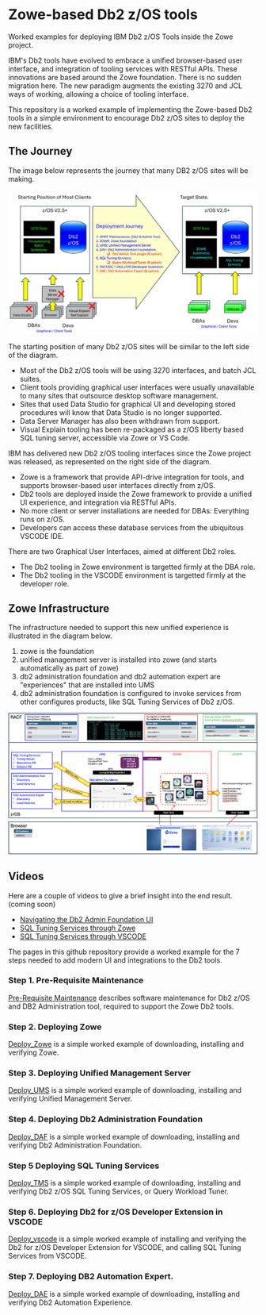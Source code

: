 # Zowe-based Db2 z/OS tools
Worked examples for deploying IBM Db2 z/OS Tools inside the Zowe project.

IBM's Db2 tools have evolved to embrace a unified browser-based user interface, and integration of tooling services with RESTful APIs. 
These innovations are based around the Zowe foundation.
There is no sudden migration here.
The new paradigm augments the existing 3270 and JCL ways of working, allowing a choice of tooling interface.

This repository is a worked example of implementing the Zowe-based Db2 tools in a simple environment to encourage Db2 z/OS sites to deploy the new facilities.

## The Journey
The image below represents the journey that many DB2 z/OS sites will be making.

![thejourney](/images/thejourney.jpg)


The starting position of many Db2 z/OS sites will be similar to the left side of the diagram.

*  Most of the Db2 z/OS tools will be using 3270 interfaces, and batch JCL suites.
*  Client tools providing graphical user interfaces were usually unavailable to many sites that outsource desktop software management.
*  Sites that used Data Studio for graphical UI and developing stored procedures will know that Data Studio is no longer supported.
*  Data Server Manager has also been withdrawn from support.
*  Visual Explain tooling has been re-packaged as a z/OS liberty based SQL tuning server, accessible via Zowe or VS Code.

IBM has delivered new Db2 z/OS tooling interfaces since the Zowe project was released, as represented on the right side of the diagram.
* Zowe is a framework that provide API-drive integration for tools, and supports browser-based user interfaces directly from z/OS. 
* Db2 tools are deployed inside the Zowe framework to provide a unified UI experience, and integration via RESTful APIs.
* No more client or server installations are needed for DBAs: Everything runs on z/OS.
* Developers can access these database services from the ubiquitous VSCODE IDE.

There are two Graphical User Interfaces, aimed at different Db2 roles.
* The Db2 tooling in Zowe environment is targetted firmly at the DBA role.
* The Db2 tooling in the VSCODE environment is targetted firmly at the developer role.

## Zowe Infrastructure
The infrastructure needed to support this new unified experience is illustrated in the diagram below. 
1. zowe is the foundation
2. unified management server is installed into zowe (and starts automatically as part of zowe)
3. db2 administration foundation and db2 automation expert are "experiences" that are installed into UMS
4. db2 administration foundation is configured to invoke services from other configures products, like SQL Tuning Services of Db2 z/OS.

![zoweinfra](/images/zoweinfra.png)


## Videos
Here are a couple of videos to give a brief insight into the end result. (coming soon)
* [Navigating the Db2 Admin Foundation UI]()
* [SQL Tuning Services through Zowe]()
* [SQL Tuning Services through VSCODE]()

  

The pages in this github repository provide a worked example for the 7 steps needed to add modern UI and integrations to the Db2 tools.


### Step 1. Pre-Requisite Maintenance

[Pre-Requisite Maintenance](https://github.com/zeditor01/zowe_db2_tools/blob/main/docs/101_pre-requisites.md) describes software maintenance for Db2 z/OS and DB2 Administration tool, required to support the Zowe Db2 tools.   

### Step 2. Deploying Zowe

[Deploy_Zowe](https://github.com/zeditor01/zowe_db2_tools/blob/main/docs/102_deploy_zowe.md) is a simple worked example of downloading, installing and verifying Zowe.


### Step 3. Deploying Unified Management Server

[Deploy_UMS](https://github.com/zeditor01/zowe_db2_tools/blob/main/docs/103_deploy_ums.md) is a simple worked example of downloading, installing and verifying Unified Management Server.

### Step 4. Deploying Db2 Administration Foundation

[Deploy_DAF](https://github.com/zeditor01/zowe_db2_tools/blob/main/docs/104_deploy_daf.md) is a simple worked example of downloading, installing and verifying Db2 Administration Foundation.

### Step 5 Deploying SQL Tuning Services

[Deploy_TMS](https://github.com/zeditor01/zowe_db2_tools/blob/main/docs/105_deploy_tms.md) is a simple worked example of downloading, installing and verifying Db2 z/OS SQL Tuning Services, or Query Workload Tuner.

### Step 6. Deploying Db2 for z/OS Developer Extension in VSCODE

[Deploy_vscode](https://github.com/zeditor01/zowe_db2_tools/blob/main/docs/106_deploy_db2devext.md) is a simple worked example of installing and verifying the Db2 for z/OS Developer Extension for VSCODE, and calling SQL Tuning Services from VSCODE.

### Step 7. Deploying DB2 Automation Expert.

[Deploy_DAE](https://github.com/zeditor01/zowe_db2_tools/blob/main/docs/107_deploy_dae.md) is a simple worked example of downloading, installing and verifying Db2 Automation Experience.


 
